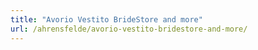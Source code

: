 ```yaml
---
title: "Avorio Vestito BrideStore and more"
url: /ahrensfelde/avorio-vestito-bridestore-and-more/
---
```

